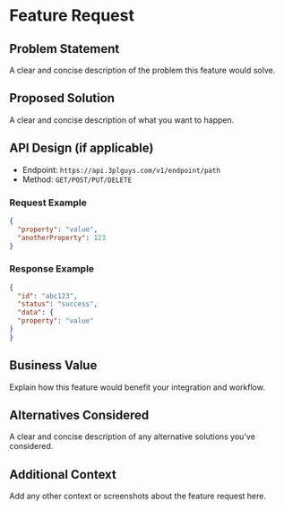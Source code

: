# Feature Request

## Problem Statement
A clear and concise description of the problem this feature would solve.

## Proposed Solution
A clear and concise description of what you want to happen.

## API Design (if applicable)
- Endpoint: `https://api.3plguys.com/v1/endpoint/path`
- Method: `GET/POST/PUT/DELETE`

### Request Example
```json
{
  "property": "value",
  "anotherProperty": 123
}
```

### Response Example
```json
{
  "id": "abc123",
  "status": "success",
  "data": {
  "property": "value"
}
}
```

## Business Value
Explain how this feature would benefit your integration and workflow.

## Alternatives Considered
A clear and concise description of any alternative solutions you've considered.

## Additional Context
Add any other context or screenshots about the feature request here.
